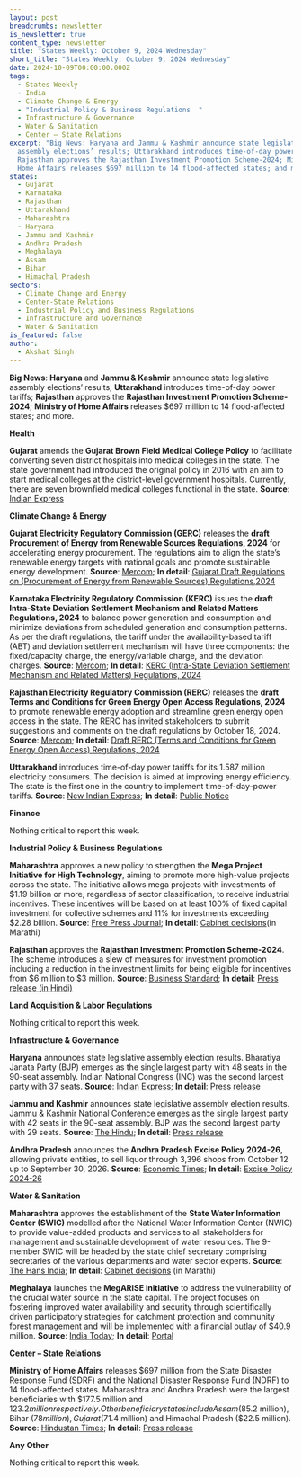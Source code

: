 ```yaml
---
layout: post
breadcrumbs: newsletter
is_newsletter: true
content_type: newsletter
title: "States Weekly: October 9, 2024 Wednesday"
short_title: "States Weekly: October 9, 2024 Wednesday"
date: 2024-10-09T00:00:00.000Z
tags:
  - States Weekly
  - India
  - Climate Change & Energy
  - "Industrial Policy & Business Regulations  "
  - Infrastructure & Governance
  - Water & Sanitation
  - Center – State Relations
excerpt: "Big News: Haryana and Jammu & Kashmir announce state legislative
  assembly elections’ results; Uttarakhand introduces time-of-day power tariffs;
  Rajasthan approves the Rajasthan Investment Promotion Scheme-2024; Ministry of
  Home Affairs releases $697 million to 14 flood-affected states; and more."
states:
  - Gujarat
  - Karnataka
  - Rajasthan
  - Uttarakhand
  - Maharashtra
  - Haryana
  - Jammu and Kashmir
  - Andhra Pradesh
  - Meghalaya
  - Assam
  - Bihar
  - Himachal Pradesh
sectors:
  - Climate Change and Energy
  - Center-State Relations
  - Industrial Policy and Business Regulations
  - Infrastructure and Governance
  - Water & Sanitation
is_featured: false
author:
  - Akshat Singh
---
```

**Big News**: **Haryana** and **Jammu & Kashmir** announce state legislative assembly elections’ results; **Uttarakhand** introduces time-of-day power tariffs; **Rajasthan** approves the **Rajasthan Investment Promotion Scheme-2024**; **Ministry of Home Affairs** releases $697 million to 14 flood-affected states; and more.

**Health**

**Gujarat** amends the **Gujarat Brown Field Medical College Policy** to facilitate converting seven district hospitals into medical colleges in the state. The state government had introduced the original policy in 2016 with an aim to start medical colleges at the district-level government hospitals. Currently, there are seven brownfield medical colleges functional in the state. **Source**: [Indian Express](https://indianexpress.com/article/cities/ahmedabad/free-medical-treatment-to-pregnant-women-for-20-days-among-changes-in-gujarat-governments-new-medical-college-policy-9598878/)

**Climate Change & Energy**

**Gujarat Electricity Regulatory Commission (GERC)** releases the **draft Procurement of Energy from Renewable Sources Regulations, 2024** for accelerating energy procurement. The regulations aim to align the state’s renewable energy targets with national goals and promote sustainable energy development. **Source**: [Mercom](https://www.mercomindia.com/gujarat-unveils-draft-energy-procurement); **In detail**: [Gujarat Draft Regulations on (Procurement of Energy from Renewable Sources) Regulations,2024](https://gercin.org/wp-content/uploads/2024/09/Draft-GERC-Regulations-2024.pdf)

**Karnataka Electricity Regulatory Commission (KERC)** issues the **draft** **Intra-State Deviation Settlement Mechanism and Related Matters Regulations, 2024** to balance power generation and consumption and minimize deviations from scheduled generation and consumption patterns. As per the draft regulations, the tariff under the availability-based tariff (ABT) and deviation settlement mechanism will have three components: the fixed/capacity charge, the energy/variable charge, and the deviation charges. **Source**: [Mercom](https://www.mercomindia.com/karnataka-introduces-deviation-mechanism-for-unscheduled-power-usage); **In detail**: [KERC (Intra-State Deviation Settlement Mechanism and Related Matters) Regulations, 2024](https://kerc.karnataka.gov.in/uploads/media_to_upload1727331377.pdf)

**Rajasthan Electricity Regulatory Commission (RERC)** releases the **draft** **Terms and Conditions for Green Energy Open Access Regulations, 2024** to promote renewable energy adoption and streamline green energy open access in the state. The RERC has invited stakeholders to submit suggestions and comments on the draft regulations by October 18, 2024. **Source**: [Mercom](https://www.mercomindia.com/rajasthan-issues-energy-open-access); **In detail**: [Draft RERC (Terms and Conditions for Green Energy Open Access) Regulations, 2024](https://acrobat.adobe.com/id/urn:aaid:sc:VA6C2:5f71d7bb-99b0-4c1e-9f57-39e668ababf8)

**Uttarakhand** introduces time-of-day power tariffs for its 1.587 million electricity consumers. The decision is aimed at improving energy efficiency. The state is the first one in the country to implement time-of-day-power tariffs. **Source**: [New Indian Express](https://www.newindianexpress.com/nation/2024/Oct/04/uttarakhand-1st-state-with-time-of-day-power-tariff); **In detail**: [Public Notice](https://acrobat.adobe.com/id/urn:aaid:sc:VA6C2:5b6706f3-1632-426d-8f8c-fc369cf0815f)

**Finance**

Nothing critical to report this week.

**Industrial Policy & Business Regulations**  

**Maharashtra** approves a new policy to strengthen the **Mega Project Initiative for High Technology**, aiming to promote more high-value projects across the state. The initiative allows mega projects with investments of $1.19 billion or more, regardless of sector classification, to receive industrial incentives. These incentives will be based on at least 100% of fixed capital investment for collective schemes and 11% for investments exceeding $2.28 billion. **Source**: [Free Press Journal](https://www.freepressjournal.in/mumbai/maharashtra-cabinet-approves-new-policy-to-boost-high-tech-mega-projects-2-lakh-crore-investment-expected); **In detail**: [Cabinet decisions](https://www.maharashtra.gov.in/Upload/PDF/Cabinet_Decisions_MeetingNumber_84.pdf)(in Marathi)

**Rajasthan** approves the **Rajasthan Investment Promotion Scheme-2024**. The scheme introduces a slew of measures for investment promotion including a reduction in the investment limits for being eligible for incentives from $6 million to $3 million. **Source**: [Business Standard](https://www.business-standard.com/economy/news/rajasthan-cm-bhajanlal-gives-approval-to-investment-promotion-scheme-124092900674_1.html); **In detail**: [Press release (in Hindi)](https://acrobat.adobe.com/id/urn:aaid:sc:VA6C2:f611657e-844b-4837-b2ff-27ad9a206e6f)

**Land Acquisition & Labor Regulations**  

Nothing critical to report this week.

**Infrastructure & Governance**

**Haryana** announces state legislative assembly election results. Bharatiya Janata Party (BJP) emerges as the single largest party with 48 seats in the 90-seat assembly. Indian National Congress (INC) was the second largest party with 37 seats. **Source**: [Indian Express](https://indianexpress.com/article/india/haryana-election-result-2024-live-updates-congress-bjp-inld-election-result-today-9608797/); **In detail**: [Press release](https://results.eci.gov.in/AcResultGenOct2024/partywiseresult-S07.htm)

**Jammu and Kashmir** announces state legislative assembly election results. Jammu & Kashmir National Conference emerges as the single largest party with 42 seats in the 90-seat assembly. BJP was the second largest party with 29 seats. **Source**: [The Hindu](https://www.thehindu.com/elections/haryana-assembly/haryana-records-68-voter-turnout-in-assembly-election/article68725930.ece); **In detail**: [Press release](https://pib.gov.in/PressReleaseIframePage.aspx?PRID=2062504)

**Andhra Pradesh** announces the **Andhra Pradesh Excise Policy 2024-26**, allowing private entities, to sell liquor through 3,396 shops from October 12 up to September 30, 2026. **Source**: [Economic Times](https://www.deccanchronicle.com/southern-states/andhra-pradesh/andhra-pradesh-notifies-new-liquor-policy-to-allow-private-retailers-1827360); **In detail**: [Excise Policy 2024-26](https://image.hpfsproject.com/ap/PolicyDocument/GOMS%20211%20Dt%2030-09-2024.pdf)

**Water & Sanitation**

**Maharashtra** approves the establishment of the **State Water Information Center (SWIC)** modelled after the National Water Information Center (NWIC) to provide value-added products and services to all stakeholders for management and sustainable development of water resources. The 9-member SWIC will be headed by the state chief secretary comprising secretaries of the various departments and water sector experts. **Source**: [The Hans India](https://www.thehansindia.com/news/national/maharashtra-govt-to-set-up-water-information-centre-for-sustainable-development-910912); **In detail**: [Cabinet decisions](https://www.maharashtra.gov.in/Upload/PDF/Cabinet_Decisions_MeetingNumber_83.pdf) (in Marathi)

**Meghalaya** launches the **MegARISE initiative** to address the vulnerability of the crucial water source in the state capital. The project focuses on fostering improved water availability and security through scientifically driven participatory strategies for catchment protection and community forest management and will be implemented with a financial outlay of $40.9 million. **Source**: [India Today](https://www.indiatodayne.in/meghalaya/story/meghalaya-government-launches-rs-344-crore-megarise-initiative-prioritising-water-security-1100545-2024-10-01); **In detail**: [Portal](https://megarise.in/)

**Center – State Relations**

**Ministry of Home Affairs** releases $697 million from the State Disaster Response Fund (SDRF) and the National Disaster Response Fund (NDRF) to 14 flood-affected states. Maharashtra and Andhra Pradesh were the largest beneficiaries with $177.5 million and $123.2 million respectively. Other beneficiary states include Assam ($85.2 million), Bihar ($78 million), Gujarat ($71.4 million) and Himachal Pradesh ($22.5 million). **Source**: [Hindustan Times](https://www.hindustantimes.com/india-news/centre-releases-rs-5-858-crore-to-14-flood-affected-states-101727793099184.html); **In detail**: [Press release](https://pib.gov.in/PressReleasePage.aspx?PRID=2060802)

**Any Other**

Nothing critical to report this week.
